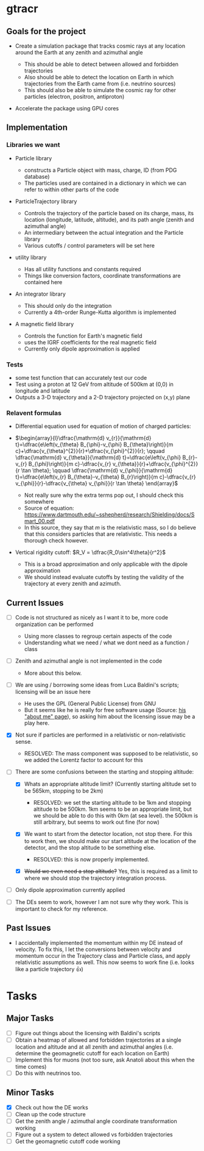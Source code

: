 # gtracr

## Goals for the project

- Create a simulation package that tracks cosmic rays at any location around the Earth at any zenith and azimuthal angle

  - This should be able to detect between allowed and forbidden trajectories
  - Also should be able to detect the location on Earth in which trajectories from the Earth came from (i.e. neutrino sources)
  - This should also be able to simulate the cosmic ray for other particles (electron, positron, antiproton)

- Accelerate the package using GPU cores

## Implementation

### Libraries we want

- Particle library

  - constructs a Particle object with mass, charge, ID (from PDG database)
  - The particles used are contained in a dictionary in which we can refer to within other parts of the code

- ParticleTrajectory library

  - Controls the trajectory of the particle based on its charge, mass, its location (longitude, latitude, altitude), and its path angle (zenith and azimuthal angle)
  - An intermediary between the actual integration and the Particle library
  - Various cutoffs / control parameters will be set here

- utility library

  - Has all utility functions and constants required
  - Things like conversion factors, coordinate transformations are contained here

- An integrator library

  - This should only do the integration
  - Currently a 4th-order Runge-Kutta algorithm is implemented

- A magnetic field library

  - Controls the function for Earth's magnetic field
  - uses the IGRF coefficients for the real magnetic field
  - Currently only dipole approximation is applied

### Tests

- some test function that can accurately test our code
- Test using a proton at 12 GeV from altitude of 500km at (0,0) in longitude and latitude
- Outputs a 3-D trajectory and a 2-D trajectory projected on (x,y) plane

### Relavent formulas

- Differential equation used for equation of motion of charged particles:
- $\begin{array}{l}\dfrac{\mathrm{d} v_{r}}{\mathrm{d} t}=\dfrac{e\left(v_{\theta} B_{\phi}-v_{\phi} B_{\theta}\right)}{m c}+\dfrac{v_{\theta}^{2}}{r}+\dfrac{v_{\phi}^{2}}{r}; \qquad \dfrac{\mathrm{d} v_{\theta}}{\mathrm{d} t}=\dfrac{e\left(v_{\phi} B_{r}-v_{r} B_{\phi}\right)}{m c}-\dfrac{v_{r} v_{\theta}}{r}+\dfrac{v_{\phi}^{2}}{r \tan \theta}; \qquad \dfrac{\mathrm{d} v_{\phi}}{\mathrm{d} t}=\dfrac{e\left(v_{r} B_{\theta}-v_{\theta} B_{r}\right)}{m c}-\dfrac{v_{r} v_{\phi}}{r}-\dfrac{v_{\theta} v_{\phi}}{r \tan \theta} \end{array}$

  - Not really sure why the extra terms pop out, I should check this somewhere
  - Source of equation: <https://www.dartmouth.edu/~sshepherd/research/Shielding/docs/Smart_00.pdf>
  - In this source, they say that $m$ is the relativistic mass, so I do believe that this considers particles that are relativistic. This needs a thorough check however.

- Vertical rigidity cutoff: $R_V = \dfrac{R_0\sin^4\theta}{r^2}$

  - This is a broad approximation and only applicable with the dipole approximation
  - We should instead evaluate cutoffs by testing the validity of the trajectory at every zenith and azimuth.

## Current Issues

- [ ] Code is not structured as nicely as I want it to be, more code organization can be performed

  - Using more classes to regroup certain aspects of the code
  - Understanding what we need / what we dont need as a function / class

- [ ] Zenith and azimuthal angle is not implemented in the code
  - More about this below.

- [ ] We are using / borrowing some ideas from Luca Baldini's scripts; licensing will be an issue here

  - He uses the GPL (General Public License) from GNU
  - But it seems like he is really for free software usage (Source: [his "about me" page](http://osiris.df.unipi.it/~baldini/aboutme.html)), so asking him about the licensing issue may be a play here.

- [x] Not sure if particles are performed in a relativistic or non-relativistic sense.

  - RESOLVED: The mass component was supposed to be relativistic, so we added the Lorentz factor to account for this

- [ ] There are some confusions between the starting and stopping altitude:

  - [x] Whats an appropriate altitude limit? (Currently starting altitude set to be 565km, stopping to be 2km)

    - RESOLVED: we set the starting altitude to be 1km and stopping altitude to be 500km. 1km seems to be an appropriate limit, but we should be able to do this with 0km (at sea level). the 500km is still arbitrary, but seems to work out fine (for now)

  - [x] We want to start from the detector location, not stop there. For this to work then, we should make our start altitude at the location of the detector, and the stop altitude to be something else.

    - RESOLVED: this is now properly implemented.

  - [x] ~~Would we even need a stop altitude?~~ Yes, this is required as a limit to where we should stop the trajectory integration process.

- [ ] Only dipole approximation currently applied

- [ ] The DEs seem to work, however I am not sure why they work. This is important to check for my reference.

## Past Issues

- I accidentally implemented the momentum within my DE instead of velocity. To fix this, I let the conversions between velocity and momentum occur in the Trajectory class and Particle class, and apply relativistic assumptions as well. This now seems to work fine (i.e. looks like a particle trajectory :thumbsup:)

# Tasks

## Major Tasks

- [ ] Figure out things about the licensing with Baldini's scripts
- [ ] Obtain a heatmap of allowed and forbidden trajectories at a single location and altitude and at all zenith and azimuthal angles (i.e. determine the geomagnetic cutoff for each location on Earth)
- [ ] Implement this for muons (not too sure, ask Anatoli about this when the time comes)
- [ ] Do this with neutrinos too.

## Minor Tasks

- [x] Check out how the DE works
- [ ] Clean up the code structure
- [ ] Get the zenith angle / azimuthal angle coordinate transformation working
- [ ] Figure out a system to detect allowed vs forbidden trajectories
- [ ] Get the geomagnetic cutoff code working
